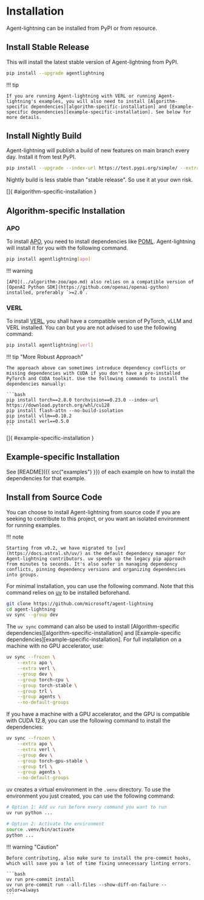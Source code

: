 # Installation

Agent-lightning can be installed from PyPI or from resource.

## Install Stable Release

This will install the latest stable version of Agent-lightning from PyPI.

```bash
pip install --upgrade agentlightning
```

!!! tip

    If you are running Agent-lightning with VERL or running Agent-lightning's examples, you will also need to install [Algorithm-specific dependencies][algorithm-specific-installation] and [Example-specific dependencies][example-specific-installation]. See below for more details.

## Install Nightly Build

Agent-lightning will publish a build of new features on main branch every day. Install it from test PyPI.

```bash
pip install --upgrade --index-url https://test.pypi.org/simple/ --extra-index-url https://pypi.org/simple/ agentlightning
```

Nightly build is less stable than "stable release". So use it at your own risk.

[]{ #algorithm-specific-installation }

## Algorithm-specific Installation

### APO

To install [APO](../algorithm-zoo/apo.md), you need to install dependencies like [POML](https://github.com/microsoft/POML). Agent-lightning will install it for you with the following command.

```bash
pip install agentlightning[apo]
```

!!! warning

    [APO](../algorithm-zoo/apo.md) also relies on a compatible version of [OpenAI Python SDK](https://github.com/openai/openai-python) installed, preferably `>=2.0`.

### VERL

To install [VERL](../algorithm-zoo/verl.md), you shall have a compatible version of PyTorch, vLLM and VERL installed. You can but you are not advised to use the following command:

```bash
pip install agentlightning[verl]
```

!!! tip "More Robust Approach"

    The approach above can sometimes introduce dependency conflicts or missing dependencies with CUDA if you don't have a pre-installed PyTorch and CUDA toolkit. Use the following commands to install the dependencies manually:

    ```bash
    pip install torch==2.8.0 torchvision==0.23.0 --index-url https://download.pytorch.org/whl/cu128
    pip install flash-attn --no-build-isolation
    pip install vllm==0.10.2
    pip install verl==0.5.0
    ```

[]{ #example-specific-installation }

## Example-specific Installation

See [README]({{ src("examples") }}) of each example on how to install the dependencies for that example.

## Install from Source Code

You can choose to install Agent-lightning from source code if you are seeking to contribute to this project, or you want an isolated environment for running examples.

!!! note

    Starting from v0.2, we have migrated to [uv](https://docs.astral.sh/uv/) as the default dependency manager for Agent-lightning contributors. uv speeds up the legacy pip approach from minutes to seconds. It's also safer in managing dependency conflicts, pinning dependency versions and organizing dependencies into groups.

For minimal installation, you can use the following command. Note that this command relies on [uv](https://docs.astral.sh/uv/) to be installed beforehand.

```bash
git clone https://github.com/microsoft/agent-lightning
cd agent-lightning
uv sync --group dev
```

The `uv sync` command can also be used to install [Algorithm-specific dependencies][algorithm-specific-installation] and [Example-specific dependencies][example-specific-installation]. For full installation on a machine with no GPU accelerator, use:

```bash
uv sync --frozen \
    --extra apo \
    --extra verl \
    --group dev \
    --group torch-cpu \
    --group torch-stable \
    --group trl \
    --group agents \
    --no-default-groups
```

If you have a machine with a GPU accelerator, and the GPU is compatible with CUDA 12.8, you can use the following command to install the dependencies:

```bash
uv sync --frozen \
    --extra apo \
    --extra verl \
    --group dev \
    --group torch-gpu-stable \
    --group trl \
    --group agents \
    --no-default-groups
```

uv creates a virtual environment in the `.venv` directory. To use the environment you just created, you can use the following command:

```bash
# Option 1: Add uv run before every command you want to run
uv run python ...

# Option 2: Activate the environment
source .venv/bin/activate
python ...
```

!!! warning "Caution"

    Before contributing, also make sure to install the pre-commit hooks, which will save you a lot of time fixing unnecessary linting errors.

    ```bash
    uv run pre-commit install
    uv run pre-commit run --all-files --show-diff-on-failure --color=always
    ```
